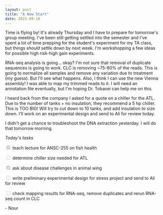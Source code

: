 ```yaml
---
layout: post
title: "A New Start"
date: 2021-09-16
---
```


Time is flying by! It's already Thursday and I have to prepare for tomorrow's group meeting. I've been still getting settled into the semester and I've spent a lot of time prepping for the student's experiment for my TA class, but things *should* settle down by next week. I'm workshopping a few ideas for possible high risk-high gain experiments. 

RNA-seq analysis is going... okay? I'm not sure that removal of duplicate sequences is going to work. CLC is removing ~75-80% of the reads. This is going to normalize all samples and remove any variation due to treatment (my guess). But I'll see what happens. Also, I think I can use the new Vienna assembly! I was able to map my trimmed reads to it. I will need an annotation file eventually, but I'm hoping Dr. Tobasei can help me on this. 

I heard back from the company I asked for a quote on a chiller for the ATL. Due to the number of tanks + no insulation, they recommend a 5 hp chiller. This is TOO BIG! Will try to cut down to 10 tanks, and add insulation to size down. I'll work on an experimental design and send to Ali for review today. 

I didn't get a chance to troubleshoot the DNA extraction yesterday. I will do that tomorrow morning. 


*Today's tasks*

<input type="checkbox" disabled="disabled" checked="checked"> teach lecture for ANSC-255 on fish health

<input type="checkbox" disabled="disabled"> determine chiller size needed for ATL 

<input type="checkbox" disabled="disabled" checked="checked"> ask about disease challenges in animal wing 

<input type="checkbox" disabled="disabled"> write preliminary experimental design for stress project and send to Ali for review

<input type="checkbox" disabled="disabled"> check mapping results for RNA-seq, remove duplicates and rerun RNA-seq count in CLC


\- Nour
